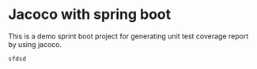 # Jacoco with spring boot

This is a demo sprint boot project for generating unit test coverage report by using jacoco.

    sfdsd

